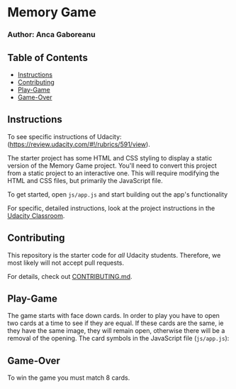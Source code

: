 # Memory Game 
### Author: Anca Gaboreanu

## Table of Contents

* [Instructions](#instructions)
* [Contributing](#contributing)
* [Play-Game](#play-game)
* [Game-Over](#game-over)

## Instructions 

To see specific instructions of Udacity: (https://review.udacity.com/#!/rubrics/591/view).

The starter project has some HTML and CSS styling to display a static version of the Memory Game project. You'll need to convert this project from a static project to an interactive one. This will require modifying the HTML and CSS files, but primarily the JavaScript file.

To get started, open `js/app.js` and start building out the app's functionality

For specific, detailed instructions, look at the project instructions in the [Udacity Classroom](https://classroom.udacity.com/me).

## Contributing

This repository is the starter code for _all_ Udacity students. Therefore, we most likely will not accept pull requests.

For details, check out [CONTRIBUTING.md](CONTRIBUTING.md).

## Play-Game

The game starts with face down cards.
In order to play you have to open two cards at a time to see if they are equal.
If these cards are the same, ie they have the same image, they will remain open, otherwise there will be a removal of the opening.
The card symbols in the JavaScript file (`js/app.js`): 
## Game-Over 

To win the game you must match 8 cards.
